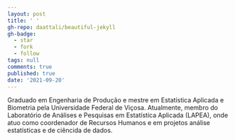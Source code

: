 ```yaml
---
layout: post
title: ' '
gh-repo: daattali/beautiful-jekyll
gh-badge:
  - star
  - fork
  - follow
tags: null
comments: true
published: true
date: '2021-09-20'
---
```


  Graduado em Engenharia de Produção e mestre em Estatística Aplicada e Biometria pela Universidade Federal de Viçosa. Atualmente, membro do Laboratório de Análises e Pesquisas em Estatística Aplicada (LAPEA), onde atuo como coordenador de Recursos Humanos e em projetos análise estatísticas e de ciêncida de dados.
